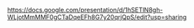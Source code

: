 
https://docs.google.com/presentation/d/1hSETlN8gh-WLjotMmMMF0gCTaDqeEFh8G7y20qrjQpS/edit?usp=sharing
